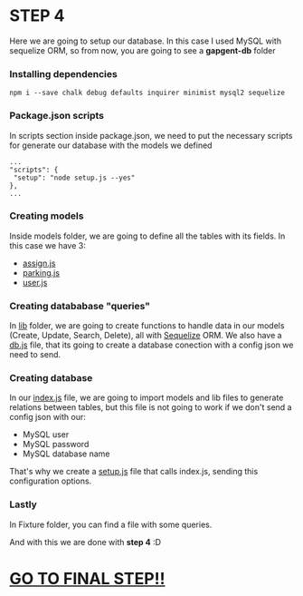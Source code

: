 # STEP 4

Here we are going to setup our database. In this case I used MySQL with sequelize ORM, so from now, you are going to see a **gapgent-db** folder

### Installing dependencies
```
npm i --save chalk debug defaults inquirer minimist mysql2 sequelize
```

### Package.json scripts

In scripts section inside package.json, we need to put the necessary scripts for generate our database with the models we defined
 ```
...
"scripts": {
  "setup": "node setup.js --yes"
},
...
```

### Creating models

Inside models folder, we are going to define all the tables with its fields. In this case we have 3:
* [assign.js](https://github.com/jegarcia28/gapgent/blob/step/4/gapgent-db/models/assing.js)
* [parking.js](https://github.com/jegarcia28/gapgent/blob/step/4/gapgent-db/models/parking.js)
* [user.js](https://github.com/jegarcia28/gapgent/blob/step/4/gapgent-db/models/user.js)


### Creating datababase "queries"

In [lib](https://github.com/jegarcia28/gapgent/tree/step/4/gapgent-db/lib) folder, we are going to create functions to handle data in our models (Create, Update, Search, Delete), all with [Sequelize](http://docs.sequelizejs.com/) ORM. We also have a [db.js](https://github.com/jegarcia28/gapgent/blob/step/4/gapgent-db/lib/db.js) file, that its going to create a database conection with a config json we need to send.


### Creating database

In our [index.js](https://github.com/jegarcia28/gapgent/blob/step/4/gapgent-db/index.js) file, we are going to import models and lib files to generate relations between tables, but this file is not going to work if we don't send a config json with our:

* MySQL user
* MySQL password
* MySQL database name

That's why we create a [setup.js](https://github.com/jegarcia28/gapgent/blob/step/4/gapgent-db/setup.js) file that calls index.js, sending this configuration options.

### Lastly

In Fixture folder, you can find a file with some queries.


And with this we are done with **step 4** :D

# [GO TO FINAL STEP!!](https://github.com/jegarcia28/gapgent/tree/step/final)